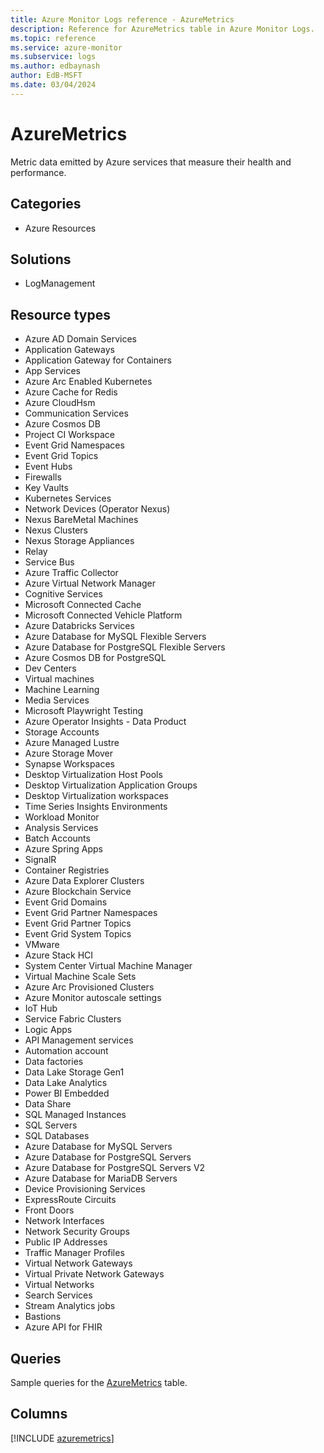 ```yaml
---
title: Azure Monitor Logs reference - AzureMetrics
description: Reference for AzureMetrics table in Azure Monitor Logs.
ms.topic: reference
ms.service: azure-monitor
ms.subservice: logs
ms.author: edbaynash
author: EdB-MSFT
ms.date: 03/04/2024
---
```


# AzureMetrics

Metric data emitted by Azure services that measure their health and performance.


## Categories

- Azure Resources

## Solutions

- LogManagement

## Resource types

- Azure AD Domain Services
- Application Gateways
- Application Gateway for Containers
- App Services
- Azure Arc Enabled Kubernetes
- Azure Cache for Redis
- Azure CloudHsm
- Communication Services
- Azure Cosmos DB
- Project CI Workspace
- Event Grid Namespaces
- Event Grid Topics
- Event Hubs
- Firewalls
- Key Vaults
- Kubernetes Services
- Network Devices (Operator Nexus)
- Nexus BareMetal Machines
- Nexus Clusters
- Nexus Storage Appliances
- Relay
- Service Bus
- Azure Traffic Collector
- Azure Virtual Network Manager
- Cognitive Services
- Microsoft Connected Cache
- Microsoft Connected Vehicle Platform
- Azure Databricks Services
- Azure Database for MySQL Flexible Servers
- Azure Database for PostgreSQL Flexible Servers
- Azure Cosmos DB for PostgreSQL
- Dev Centers
- Virtual machines
- Machine Learning
- Media Services
- Microsoft Playwright Testing
- Azure Operator Insights - Data Product
- Storage Accounts
- Azure Managed Lustre
- Azure Storage Mover
- Synapse Workspaces
- Desktop Virtualization Host Pools
- Desktop Virtualization Application Groups
- Desktop Virtualization workspaces
- Time Series Insights Environments
- Workload Monitor
- Analysis Services
- Batch Accounts
- Azure Spring Apps
- SignalR
- Container Registries
- Azure Data Explorer Clusters
- Azure Blockchain Service
- Event Grid Domains
- Event Grid Partner Namespaces
- Event Grid Partner Topics
- Event Grid System Topics
- VMware
- Azure Stack HCI
- System Center Virtual Machine Manager
- Virtual Machine Scale Sets
- Azure Arc Provisioned Clusters
- Azure Monitor autoscale settings
- IoT Hub
- Service Fabric Clusters
- Logic Apps
- API Management services
- Automation account
- Data factories
- Data Lake Storage Gen1
- Data Lake Analytics
- Power BI Embedded
- Data Share
- SQL Managed Instances
- SQL Servers
- SQL Databases
- Azure Database for MySQL Servers
- Azure Database for PostgreSQL Servers
- Azure Database for PostgreSQL Servers V2
- Azure Database for MariaDB Servers
- Device Provisioning Services
- ExpressRoute Circuits
- Front Doors
- Network Interfaces
- Network Security Groups
- Public IP Addresses
- Traffic Manager Profiles
- Virtual Network Gateways
- Virtual Private Network Gateways
- Virtual Networks
- Search Services
- Stream Analytics jobs
- Bastions
- Azure API for FHIR

## Queries

 Sample queries for the [AzureMetrics](/azure/azure-monitor/reference/queries/azuremetrics) table.


## Columns
  
[!INCLUDE [azuremetrics](.././tables/includes/azuremetrics-include.md)]

